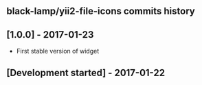 black-lamp/yii2-file-icons commits history
------------------------------------------

## [1.0.0] - 2017-01-23

- First stable version of widget

## [Development started] - 2017-01-22